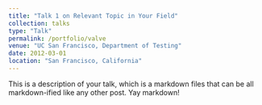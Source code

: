 ```yaml
---
title: "Talk 1 on Relevant Topic in Your Field"
collection: talks
type: "Talk"
permalink: /portfolio/valve
venue: "UC San Francisco, Department of Testing"
date: 2012-03-01
location: "San Francisco, California"
---
```


This is a description of your talk, which is a markdown files that can be all markdown-ified like any other post. Yay markdown!
